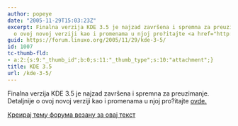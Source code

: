 ```yaml
---
author: popeye
date: "2005-11-29T15:03:23Z"
excerpt: Finalna verzija KDE 3.5 je najzad završena i spremna za preuzimanje. Detaljnije
  o ovoj novoj verziji kao i promenama u njoj pro?itajte <a href="http://dot.kde.org/1133270759/">ovde.</a>
guid: https://forum.linuxo.org/2005/11/29/kde-3-5/
id: 1007
tc-thumb-fld:
- a:2:{s:9:"_thumb_id";b:0;s:11:"_thumb_type";s:10:"attachment";}
title: KDE 3.5
url: /kde-3-5/
---
```

Finalna verzija KDE 3.5 je najzad završena i spremna za preuzimanje. Detaljnije o ovoj novoj verziji kao i promenama u njoj pro?itajte [ovde.](http://dot.kde.org/1133270759/)<!--break-->

[Креирај тему форума везану за овај текст](https://linuxo.org/nova-tema-na-forumu/?se_pid=1007)